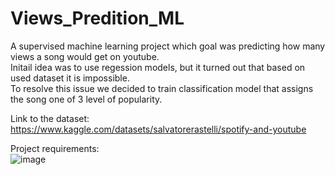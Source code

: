 # Views_Predition_ML
A supervised machine learning project which goal was predicting how many views a song would get on youtube.<br>
Initail idea was to use regession models, but it turned out that based on used dataset it is impossible.<br>
To resolve this issue we decided to train classification model that assigns the song one of 3 level of popularity.<br>

Link to the dataset: https://www.kaggle.com/datasets/salvatorerastelli/spotify-and-youtube
<br>

Project requirements:<br>
![image](https://github.com/user-attachments/assets/ef34557b-6200-458f-ae92-552846bb5ac2)

